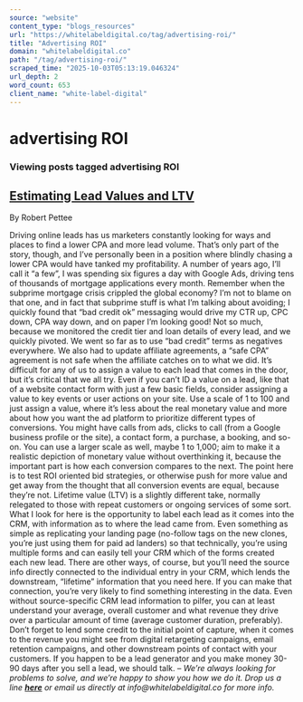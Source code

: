 ```yaml
---
source: "website"
content_type: "blogs_resources"
url: "https://whitelabeldigital.co/tag/advertising-roi/"
title: "Advertising ROI"
domain: "whitelabeldigital.co"
path: "/tag/advertising-roi/"
scraped_time: "2025-10-03T05:13:19.046324"
url_depth: 2
word_count: 653
client_name: "white-label-digital"
---
```


# advertising ROI

### Viewing posts tagged advertising ROI

## [Estimating Lead Values and LTV](https://whitelabeldigital.co/estimating-lead-values-and-ltv/)

By Robert Pettee

Driving online leads has us marketers constantly looking for ways and places to find a lower CPA and more lead volume. That’s only part of the story, though, and I’ve personally been in a position where blindly chasing a lower CPA would have tanked my profitability. A number of years ago, I’ll call it “a few”, I was spending six figures a day with Google Ads, driving tens of thousands of mortgage applications every month. Remember when the subprime mortgage crisis crippled the global economy? I’m not to blame on that one, and in fact that subprime stuff is what I’m talking about avoiding; I quickly found that “bad credit ok” messaging would drive my CTR up, CPC down, CPA way down, and on paper I’m looking good! Not so much, because we monitored the credit tier and loan details of every lead, and we quickly pivoted. We went so far as to use “bad credit” terms as negatives everywhere. We also had to update affiliate agreements, a “safe CPA” agreement is not safe when the affiliate catches on to what we did. It’s difficult for any of us to assign a value to each lead that comes in the door, but it’s critical that we all try. Even if you can’t ID a value on a lead, like that of a website contact form with just a few basic fields, consider assigning a value to key events or user actions on your site. Use a scale of 1 to 100 and just assign a value, where it’s less about the real monetary value and more about how you want the ad platform to prioritize different types of conversions. You might have calls from ads, clicks to call (from a Google business profile or the site), a contact form, a purchase, a booking, and so-on. You can use a larger scale as well, maybe 1 to 1,000; aim to make it a realistic depiction of monetary value without overthinking it, because the important part is how each conversion compares to the next. The point here is to test ROI oriented bid strategies, or otherwise push for more value and get away from the thought that all conversion events are equal, because they’re not. Lifetime value (LTV) is a slightly different take, normally relegated to those with repeat customers or ongoing services of some sort. What I look for here is the opportunity to label each lead as it comes into the CRM, with information as to where the lead came from. Even something as simple as replicating your landing page (no-follow tags on the new clones, you’re just using them for paid ad landers) so that technically, you’re using multiple forms and can easily tell your CRM which of the forms created each new lead. There are other ways, of course, but you’ll need the source info directly connected to the individual entry in your CRM, which lends the downstream, “lifetime” information that you need here. If you can make that connection, you’re very likely to find something interesting in the data. Even without source-specific CRM lead information to pilfer, you can at least understand your average, overall customer and what revenue they drive over a particular amount of time (average customer duration, preferably). Don’t forget to lend some credit to the initial point of capture, when it comes to the revenue you might see from digital retargeting campaigns, email retention campaigns, and other downstream points of contact with your customers. If you happen to be a lead generator and you make money 30-90 days after you sell a lead, we should talk. – _We’re always looking for problems to solve, and we’re happy to show you how we do it. Drop us a line [**here**](https://whitelabeldigital.co/contact/) or email us directly at _info@whitelabeldigital.co_ for more info._